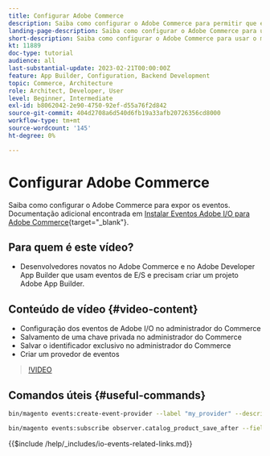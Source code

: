 ```yaml
---
title: Configurar Adobe Commerce
description: Saiba como configurar o Adobe Commerce para permitir que eventos sejam usados no Adobe Developer App Builder.
landing-page-description: Saiba como configurar o Adobe Commerce para usar o mecanismo de evento para consumo do Adobe Developer App Builder.
short-description: Saiba como configurar o Adobe Commerce para usar o mecanismo de evento para consumo do Adobe Developer App Builder.
kt: 11889
doc-type: tutorial
audience: all
last-substantial-update: 2023-02-21T00:00:00Z
feature: App Builder, Configuration, Backend Development
topic: Commerce, Architecture
role: Architect, Developer, User
level: Beginner, Intermediate
exl-id: b8062042-2e90-4750-92ef-d55a76f2d842
source-git-commit: 404d2708a6d540d6fb19a33afb20726356cd8000
workflow-type: tm+mt
source-wordcount: '145'
ht-degree: 0%

---
```


# Configurar Adobe Commerce

Saiba como configurar o Adobe Commerce para expor os eventos. Documentação adicional encontrada em [Instalar Eventos Adobe I/O para Adobe Commerce](https://developer.adobe.com/commerce/events/get-started/installation/){target="_blank"}.

## Para quem é este vídeo?

* Desenvolvedores novatos no Adobe Commerce e no Adobe Developer App Builder que usam eventos de E/S e precisam criar um projeto Adobe App Builder.

## Conteúdo de vídeo {#video-content}

* Configuração dos eventos de Adobe I/O no administrador do Commerce
* Salvamento de uma chave privada no administrador do Commerce
* Salvar o identificador exclusivo no administrador do Commerce
* Criar um provedor de eventos

>[!VIDEO](https://video.tv.adobe.com/v/3430614?quality=12&learn=on&captions=por_br)

## Comandos úteis {#useful-commands}

```bash
bin/magento events:create-event-provider --label "my_provider" --description "Provides out-of-process extensibility for Adobe Commerce"

bin/magento events:subscribe observer.catalog_product_save_after --fields=name --fields=price
```

{{$include /help/_includes/io-events-related-links.md}}
